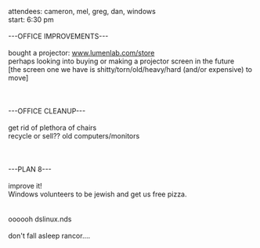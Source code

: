 attendees: cameron, mel, greg, dan, windows<br />
start: 6:30 pm<br />
<br />
---OFFICE IMPROVEMENTS---<br />
<br />
bought a projector: www.lumenlab.com/store<br />
perhaps looking into buying or making a projector screen in the future<br />
[the screen one we have is shitty/torn/old/heavy/hard (and/or expensive) to move]<br />
<br />
<br />
<br />
---OFFICE CLEANUP---<br />
<br />
get rid of plethora of chairs<br />
recycle or sell?? old computers/monitors<br />
<br />
<br />
<br />
---PLAN 8---<br />
<br />
improve it!<br />
Windows volunteers to be jewish and get us free pizza.<br />
<br />
<br />
oooooh dslinux.nds<br />
<br />
don't fall asleep rancor....